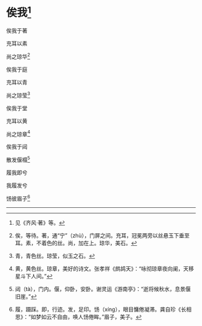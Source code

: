    

# 俟我[^1]

俟我于著

充耳以素

尚之琼华[^2]

俟我于庭

充耳以青

尚之琼莹[^3]

俟我于堂

充耳以黄

尚之琼章[^4]

俟我于闼

散发偃榻[^5]

履我即兮

我履发兮

饧彼眉子[^6]

* * *

[^1]: 见《齐风·著》等。
[^2]: 俟，等待。著，通“宁”（zhù），门屏之间。充耳，冠冕两旁以丝悬玉下垂至耳。素，不着色的丝。尚，加在上。琼华，美石。
[^3]: 青，青色丝。琼莹，似玉之石。
[^4]: 黄，黄色丝。琼章，美好的诗文。张孝祥《鹧鸪天》：“咏彻琼章夜向阑，天移星斗下人间。”
[^5]: 闼（tà），门内。偃，仰卧，安卧。谢灵运《游南亭》：“逝将候秋水，息景偃旧崖。”
[^6]: 履，蹑踩。即，行迹。发，足印。饧（xíng），眼目慵倦凝滞。龚自珍《长相思》：“如梦如云不自由，唤人饧倦眸。”眉子，美子。